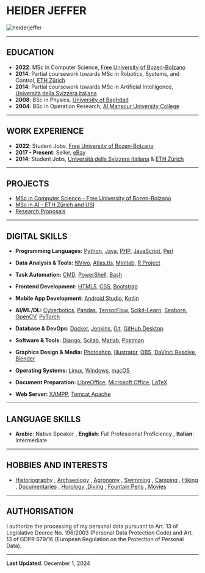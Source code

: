 # HEIDER JEFFER

<p style="text-align: justify;"><img alt="heiderjeffer" src="https://komarev.com/ghpvc/?username=heiderjeffer&amp;label=Profile%20views&amp;color=0e75b6&amp;style=flat" />&nbsp;</p>

---

<!---## PERSONAL INFORMATION
- **Name**: Heider Jeffer
- **Date of Birth**: 01/October/1986
- **Address**: Via Castel Weinegg 2, 39100, Bozen-Bolzano, Italy
- **E-mail**: [hheider.jeffer@gmail.com](mailto:hheider.jeffer@gmail.com)
- **Website**: [https://github.com/HeiderJeffer](https://github.com/HeiderJeffer)

---
-->
## EDUCATION

- **2022**: MSc in Computer Science, [Free University of Bozen-Bolzano](https://www.unibz.it/)
- **2014**: Partial coursework towards MSc in Robotics, Systems, and Control, [ETH Zürich](https://ethz.ch/en.html)
- **2014**: Partial coursework towards MSc in Artificial Intelligence, [Università della Svizzera italiana](https://www.usi.ch/en)
- **2008**: BSc in Physics, [University of Baghdad](https://en.uobaghdad.edu.iq/)
- **2004**: BSc in Operation Research, [Al Mansour University College](https://muc.edu.iq/en)

---

## WORK EXPERIENCE

- **2022**: Student Jobs, [Free University of Bozen-Bolzano](https://www.unibz.it/)
- **2017 - Present**: Seller, [eBay](https://www.ebay.it/usr/heidejeffe_0)
- **2014**: Student Jobs, [Università della Svizzera italiana](https://www.usi.ch/en) & [ETH Zürich](https://ethz.ch/en.html)

---

## PROJECTS

- [MSc in Computer Science - Free University of Bozen-Bolzano](https://github.com/HeiderJeffer?tab=repositories&q=MSc+in+Computer+Science+UNIBZ&type=&language=&sort=)
- [MSc in AI - ETH Zürich and USI](https://github.com/HeiderJeffer?tab=repositories&q=MSc+in+AI+ETH+ZURICH+and+USI&type=&language=&sort=)
- [Research Proposals](https://github.com/HeiderJeffer?tab=repositories&q=Research+Proposals&type=&language=&sort=)

---

## DIGITAL SKILLS

- **Programming Languages:** [Python](https://www.python.org/), [Java](https://www.eclipse.org/), [PHP](https://www.phpmyadmin.net/), [JavaScript](https://www.w3schools.com/js/), [Perl](https://www.perl.org/)
  
- **Data Analysis & Tools:**  [NVivo](https://lumivero.com/products/nvivo/), [Atlas.tis](https://atlasti.com/), [Minitab](https://www.minitab.com/en-us/), [R Project](https://www.r-project.org/)
  
- **Task Automation:** [CMD](https://learn.microsoft.com/en-us/windows-server/administration/windows-commands/cmd), [PowerShell](https://learn.microsoft.com/en-us/powershell/scripting/install/installing-powershell-on-windows?view=powershell-7.3), [Bash](https://www.gnu.org/software/bash/)

- **Frontend Development:** [HTML5](https://www.w3schools.com/html/), [CSS](https://www.w3schools.com/css/), [Bootstrap](https://getbootstrap.com/)

- **Mobile App Development:** [Android Studio](https://developer.android.com/studio), [Kotlin](https://kotlinlang.org/)

- **AI/ML/DL:** [Cyberbotics](https://cyberbotics.com/), [Pandas](https://pandas.pydata.org/), [TensorFlow](https://www.tensorflow.org/), [Scikit-Learn](https://scikit-learn.org/stable/), [Seaborn](https://seaborn.pydata.org/), [OpenCV](https://opencv.org/), [PyTorch](https://pytorch.org/)

- **Database & DevOps:** [Docker](https://www.docker.com/), [Jenkins](https://www.jenkins.io/), [Git](https://git-scm.com/), [GitHub Desktop](https://desktop.github.com/)

- **Software & Tools:** [Django](https://www.djangoproject.com/), [Scilab](https://www.scilab.org/), [Matlab](https://www.mathworks.com/products/matlab.html), [Postman](https://www.postman.com/)

- **Graphics Design & Media:** [Photoshop](https://www.adobe.com/products/photoshop.html), [Illustrator](https://www.adobe.com/products/illustrator.html#%3A~%3Atext%3DAdobe%20Illustrator%20is%20the%20industry%2Cfor%20Patterns%20or%20Global%20Edits), [OBS](https://obsproject.com/), [DaVinci Resolve](https://www.blackmagicdesign.com/products/davinciresolve), [Blender](https://www.blender.org/)

- **Operating Systems:** [Linux](https://www.kernel.org/), [Windows](https://www.microsoft.com/en-us/windows), [macOS](https://support.apple.com/guide/mac-help/welcome/mac)

- **Document Preparation:** [LibreOffice](https://www.libreoffice.org/), [Microsoft Office](https://www.office.com/), [LaTeX](https://www.overleaf.com/)

- **Web Server:** [XAMPP](https://www.apachefriends.org/), [Tomcat Apache](https://tomcat.apache.org/)

---

## LANGUAGE SKILLS

- **Arabic**: Native Speaker , **English**: Full Professional Proficiency , **Italian**: Intermediate

---

## HOBBIES AND INTERESTS

- [Historiography](https://en.wikipedia.org/wiki/Historiography) , [Archaeology](https://en.wikipedia.org/wiki/Archaeology) , [Agronomy](https://en.wikipedia.org/wiki/Agronomy) , [Swimming](https://en.wikipedia.org/wiki/Swimming) , [Camping](https://en.wikipedia.org/wiki/Camping) , [Hiking](https://en.wikipedia.org/wiki/Hiking) , [Documentaries](https://en.wikipedia.org/wiki/Documentary_film) , [Horology](https://en.wikipedia.org/wiki/Chronometry) ,[Diving](https://en.wikipedia.org/wiki/Underwater_diving) , [Fountain Pens](https://en.wikipedia.org/wiki/Fountain_pen) , [Movies](https://en.wikipedia.org/wiki/Film)

---

## AUTHORISATION

I authorize the processing of my personal data pursuant to Art. 13 of Legislative Decree No. 196/2003 (Personal Data Protection Code) and Art. 13 of GDPR 679/16 (European Regulation on the Protection of Personal Data).

---

**Last Updated**: December 1, 2024
